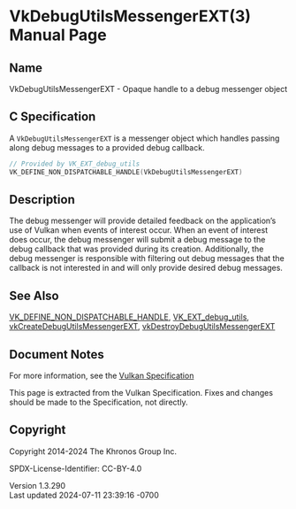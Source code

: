 # VkDebugUtilsMessengerEXT(3) Manual Page

## Name

VkDebugUtilsMessengerEXT - Opaque handle to a debug messenger object



## <a href="#_c_specification" class="anchor"></a>C Specification

A `VkDebugUtilsMessengerEXT` is a messenger object which handles passing
along debug messages to a provided debug callback.

``` c
// Provided by VK_EXT_debug_utils
VK_DEFINE_NON_DISPATCHABLE_HANDLE(VkDebugUtilsMessengerEXT)
```

## <a href="#_description" class="anchor"></a>Description

The debug messenger will provide detailed feedback on the application’s
use of Vulkan when events of interest occur. When an event of interest
does occur, the debug messenger will submit a debug message to the debug
callback that was provided during its creation. Additionally, the debug
messenger is responsible with filtering out debug messages that the
callback is not interested in and will only provide desired debug
messages.

## <a href="#_see_also" class="anchor"></a>See Also

[VK_DEFINE_NON_DISPATCHABLE_HANDLE](https://registry.khronos.org/vulkan/specs/1.3-extensions/man/html/VK_DEFINE_NON_DISPATCHABLE_HANDLE.html),
[VK_EXT_debug_utils](https://registry.khronos.org/vulkan/specs/1.3-extensions/man/html/VK_EXT_debug_utils.html),
[vkCreateDebugUtilsMessengerEXT](https://registry.khronos.org/vulkan/specs/1.3-extensions/man/html/vkCreateDebugUtilsMessengerEXT.html),
[vkDestroyDebugUtilsMessengerEXT](https://registry.khronos.org/vulkan/specs/1.3-extensions/man/html/vkDestroyDebugUtilsMessengerEXT.html)

## <a href="#_document_notes" class="anchor"></a>Document Notes

For more information, see the <a
href="https://registry.khronos.org/vulkan/specs/1.3-extensions/html/vkspec.html#VkDebugUtilsMessengerEXT"
target="_blank" rel="noopener">Vulkan Specification</a>

This page is extracted from the Vulkan Specification. Fixes and changes
should be made to the Specification, not directly.

## <a href="#_copyright" class="anchor"></a>Copyright

Copyright 2014-2024 The Khronos Group Inc.

SPDX-License-Identifier: CC-BY-4.0

Version 1.3.290  
Last updated 2024-07-11 23:39:16 -0700
